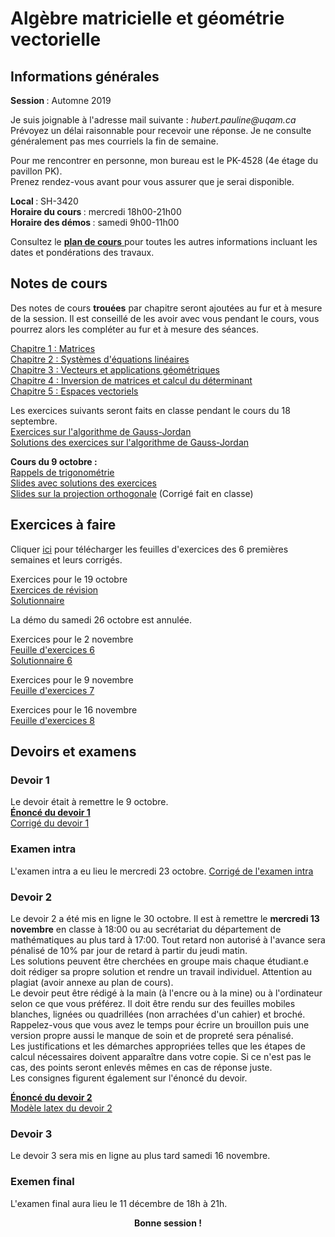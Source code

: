 # Algèbre matricielle et géométrie vectorielle

## Informations générales

<b> Session </b> : Automne 2019  <br>

Je suis joignable à l'adresse mail suivante : <i> hubert.pauline<span></span><span>@</span><span></span>uqam<span>.</span><span>ca</span><span class="border"> </span> </i> <br/>
Prévoyez un délai raisonnable pour recevoir une réponse. Je ne consulte généralement pas mes courriels la fin de semaine.

Pour me rencontrer en personne, mon bureau est le PK-4528 (4e étage du pavillon PK). <br>
Prenez rendez-vous avant pour vous assurer que je serai disponible. 


<b> Local </b> : SH-3420 <br>
<b> Horaire du cours </b> : mercredi 18h00-21h00 <br>
<b> Horaire des démos </b> : samedi 9h00-11h00

Consultez le [<b> plan de cours</b> ](mat0600/plan_de_cours.pdf) pour toutes les autres informations incluant les dates et pondérations des travaux. 

## Notes de cours

Des notes de cours **trouées** par chapitre seront ajoutées au fur et à mesure de la session. Il est conseillé de les avoir avec vous pendant le cours, vous pourrez alors les compléter au fur et à mesure des séances.

<a href="mat0600/notes_chap1.pdf">Chapitre 1 : Matrices</a> <br>
<a href="mat0600/notes_chap2.pdf">Chapitre 2 : Systèmes d'équations linéaires</a> <br>
<a href="mat0600/notes_chap3.pdf">Chapitre 3 : Vecteurs et applications géométriques</a> <br>
<a href="mat0600/notes_chap4.pdf">Chapitre 4 : Inversion de matrices et calcul du déterminant</a> <br>
<a href="mat0600/notes_chap5.pdf">Chapitre 5 : Espaces vectoriels</a>

Les exercices suivants seront faits en classe pendant le cours du 18 septembre. <br>
[Exercices sur l'algorithme de Gauss-Jordan](mat0600/exercices0918.pdf) <br>
[Solutions des exercices sur l'algorithme de Gauss-Jordan](mat0600/solutions0918.pdf)

<b> Cours du 9 octobre :  </b> <br>
[Rappels de trigonométrie](mat0600/rappels_trigo.pdf) <br>
[Slides avec solutions des exercices](mat0600/diapos_trigo.pdf) <br>
[Slides sur la projection orthogonale](mat0600/projection_ortho.pdf) (Corrigé fait en classe)

## Exercices à faire

Cliquer [ici](mat0600/demos0-5.zip) pour télécharger les feuilles d'exercices des 6 premières semaines et leurs corrigés. 

Exercices pour le 19 octobre <br>
[Exercices de révision](mat0600/exercices_revision.pdf) <br>
[Solutionnaire](mat0600/solutions_revision.pdf)

La démo du samedi 26 octobre est annulée.

Exercices pour le 2 novembre <br>
[Feuille d'exercices 6](mat0600/exercices6.pdf) <br>
[Solutionnaire 6](mat0600/solutions6.pdf)

Exercices pour le 9 novembre <br>
[Feuille d'exercices 7](mat0600/exercices7.pdf) <br>
<!-- [Solutionnaire 7](mat0600/solutions7.pdf) -->

Exercices pour le 16 novembre <br>
[Feuille d'exercices 8](mat0600/exercices8.pdf) <br>
<!-- [Solutionnaire 8](mat0600/solutions8.pdf) -->

## Devoirs et examens

### Devoir 1

Le devoir était à remettre le 9 octobre. <br>
[<b> Énoncé du devoir 1</b> ](mat0600/devoir1.pdf) <br>
[Corrigé du devoir 1](mat0600/corrige_devoir1.pdf)

### Examen intra

L'examen intra a eu lieu le mercredi 23 octobre.
[Corrigé de l'examen intra](mat0600/corrige_intra.pdf)
<!-- 
<b> Pour réviser voici les liens vers les quizs Kahoot faits en classe </b> <br>
[Quiz 1 sur les vecteurs](https://create.kahoot.it/share/quiz-sur-les-vecteurs/f2b52e14-31dc-4b54-a53d-66b30dc3f3a9) <br>
[Quiz sur les matrices](https://create.kahoot.it/share/quiz-sur-les-matrices/b612b95b-421c-45a7-9ec7-7159247c3a9f) <br>
[Quiz sur les systèmes d'équations linéaires](https://create.kahoot.it/share/quiz-sur-les-systemes-d-equations-lineaires/fb9e6f7e-8ed7-4227-baa0-1ef41c041fe8) <br>
[Quiz 2 sur les vecteurs](https://create.kahoot.it/share/quiz-sur-les-vecteurs-2/06e2212b-c149-45cd-b42f-039f2248c042) -->

### Devoir 2

Le devoir 2 a été mis en ligne le 30 octobre. Il est à remettre le <b>mercredi 13 novembre</b> en classe à 18:00 ou au secrétariat du département de mathématiques au plus tard à 17:00. Tout retard non autorisé à l'avance sera pénalisé de 10% par jour de retard à partir du jeudi matin. <br>
Les solutions peuvent être cherchées en groupe mais chaque étudiant.e doit rédiger sa propre solution et rendre un travail individuel. Attention au plagiat (avoir annexe au plan de cours).<br>
Le devoir peut être rédigé à la main (à l'encre ou à la mine) ou à l'ordinateur selon ce que vous préférez. Il doit être rendu sur des feuilles mobiles blanches, lignées ou quadrillées (non arrachées d'un cahier) et broché. Rappelez-vous que vous avez le temps pour écrire un brouillon puis une version propre aussi le manque de soin et de propreté sera pénalisé. <br>
Les justifications et les démarches appropriées telles que les étapes de calcul nécessaires doivent apparaître dans votre copie. Si ce n'est pas le cas, des points seront enlevés mêmes en cas de réponse juste. <br>
Les consignes figurent également sur l'énoncé du devoir.

[<b> Énoncé du devoir 2</b> ](mat0600/devoir2.pdf) <br>
[Modèle latex du devoir 2](mat0600/devoir2_template.tex) <br>
<!-- [Corrigé du devoir 1](mat0600/corrige_devoir1.pdf) -->


### Devoir 3

Le devoir 3 sera mis en ligne au plus tard samedi 16 novembre.

### Exemen final

L'examen final aura lieu le 11 décembre de 18h à 21h.

<!-- Vous n'avez le droit à aucun document ou notes de cours pour l'examen. Vous pouvez avoir une calculatrice scientifique. L'utilisation des téléphones cellulaires comme montre ou calculatrice ne sera <b> pas </b> autorisée. Ayez également une règle avec vous pour tracer les vecteurs.

Vous devez vous présenter à votre salle d'examen 10 minutes avant le début de l'examen et avoir avec vous votre carte étudiante ou une pièce d'identité.

Les étudiants dont le nom de famille commence par les lettres <b>A</b> à <b>H</b> sont en salle <b>SH-3420</b> <br>
Les étudiants dont le nom de famille commence par les lettres <b>I</b> à <b>Z</b> sont en salle <b>PK-1350</b> -->

 <div align="center">
  <b> Bonne session ! </b>
</div> 
